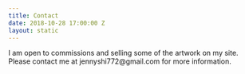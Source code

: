 ```yaml
---
title: Contact
date: 2018-10-28 17:00:00 Z
layout: static
---
```


<div class="text">
	<p>
I am open to commissions and selling some of the artwork on my site. Please contact me at jennyshi772@gmail.com for more information.</p>
</div>